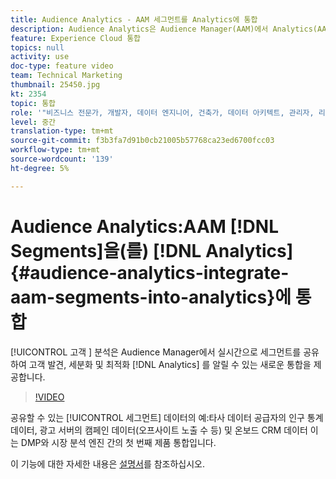 ```yaml
---
title: Audience Analytics - AAM 세그먼트를 Analytics에 통합
description: Audience Analytics은 Audience Manager(AAM)에서 Analytics(AA)로 세그먼트를 실시간으로 공유하여 고객 발견, 세분화 및 최적화를 알릴 수 있는 새로운 통합입니다.
feature: Experience Cloud 통합
topics: null
activity: use
doc-type: feature video
team: Technical Marketing
thumbnail: 25450.jpg
kt: 2354
topic: 통합
role: '"비즈니스 전문가, 개발자, 데이터 엔지니어, 건축가, 데이터 아키텍트, 관리자, 리더"'
level: 중간
translation-type: tm+mt
source-git-commit: f3b3fa7d91b0cb21005b57768ca23ed6700fcc03
workflow-type: tm+mt
source-wordcount: '139'
ht-degree: 5%

---
```



# Audience Analytics:AAM [!DNL Segments]을(를) [!DNL Analytics] {#audience-analytics-integrate-aam-segments-into-analytics}에 통합

[!UICONTROL 고객 ] 분석은 Audience Manager에서 실시간으로 세그먼트를 공유하여 고객 발견, 세분화 및 최적화 [!DNL Analytics] 를 알릴 수 있는 새로운 통합을 제공합니다.

>[!VIDEO](https://video.tv.adobe.com/v/25450/?quality=12)

공유할 수 있는 [!UICONTROL 세그먼트] 데이터의 예:타사 데이터 공급자의 인구 통계 데이터, 광고 서버의 캠페인 데이터(오프사이트 노출 수 등) 및 온보드 CRM 데이터 이는 DMP와 시장 분석 엔진 간의 첫 번째 제품 통합입니다.

이 기능에 대한 자세한 내용은 [설명서](https://marketing.adobe.com/resources/help/en_US/analytics/audiences/)를 참조하십시오.
